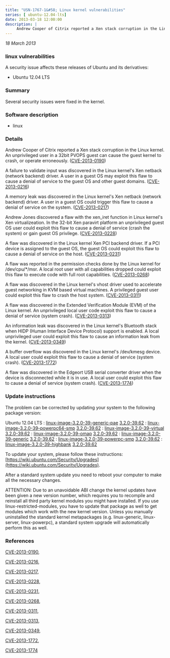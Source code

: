 ```yaml
---
title: "USN-1767-1&#58; Linux kernel vulnerabilities"
series: [ ubuntu-12.04-lts]
date: 2013-03-18 12:00:00
description: |
     Andrew Cooper of Citrix reported a Xen stack corruption in the Linux kernel. An unprivileged user in a 32bit PVOPS guest can cause the guest kernel to crash, or operate erroneously. ([CVE-2013-0190](http://people.ubuntu.com/~ubuntu-security/cve/CVE-2013-0190))
--- 
```

 
 

*18 March 2013*

### linux vulnerabilities

A security issue affects these releases of Ubuntu and its derivatives:

* Ubuntu 12.04 LTS

### Summary

Several security issues were fixed in the kernel. 

### Software description

* linux 

### Details

 Andrew Cooper of Citrix reported a Xen stack corruption in the Linux kernel. An unprivileged user in a 32bit PVOPS guest can cause the guest kernel to crash, or operate erroneously. ([CVE-2013-0190](http://people.ubuntu.com/~ubuntu-security/cve/CVE-2013-0190))

A failure to validate input was discovered in the Linux kernel&#39;s Xen netback (network backend) driver. A user in a guest OS may exploit this flaw to cause a denial of service to the guest OS and other guest domains. ([CVE-2013-0216](http://people.ubuntu.com/~ubuntu-security/cve/CVE-2013-0216))

A memory leak was discovered in the Linux kernel&#39;s Xen netback (network backend) driver. A user in a guest OS could trigger this flaw to cause a denial of service on the system. ([CVE-2013-0217](http://people.ubuntu.com/~ubuntu-security/cve/CVE-2013-0217))

Andrew Jones discovered a flaw with the xen_iret function in Linux kernel&#39;s Xen virtualizeation. In the 32-bit Xen paravirt platform an unprivileged guest OS user could exploit this flaw to cause a denial of service (crash the system) or gain guest OS privilege. ([CVE-2013-0228](http://people.ubuntu.com/~ubuntu-security/cve/CVE-2013-0228))

A flaw was discovered in the Linux kernel Xen PCI backend driver. If a PCI device is assigned to the guest OS, the guest OS could exploit this flaw to cause a denial of service on the host. ([CVE-2013-0231](http://people.ubuntu.com/~ubuntu-security/cve/CVE-2013-0231))

A flaw was reported in the permission checks done by the Linux kernel for /dev/cpu/*/msr. A local root user with all capabilities dropped could exploit this flaw to execute code with full root capabilities. ([CVE-2013-0268](http://people.ubuntu.com/~ubuntu-security/cve/CVE-2013-0268))

A flaw was discovered in the Linux kernel&#39;s vhost driver used to accelerate guest networking in KVM based virtual machines. A privileged guest user could exploit this flaw to crash the host system. ([CVE-2013-0311](http://people.ubuntu.com/~ubuntu-security/cve/CVE-2013-0311))

A flaw was discovered in the Extended Verification Module (EVM) of the Linux kernel. An unprivileged local user code exploit this flaw to cause a denial of service (system crash). ([CVE-2013-0313](http://people.ubuntu.com/~ubuntu-security/cve/CVE-2013-0313))

An information leak was discovered in the Linux kernel&#39;s Bluetooth stack when HIDP (Human Interface Device Protocol) support is enabled. A local unprivileged user could exploit this flaw to cause an information leak from the kernel. ([CVE-2013-0349](http://people.ubuntu.com/~ubuntu-security/cve/CVE-2013-0349))

A buffer overflow was discovered in the Linux kernel&#39;s /dev/kmesg device. A local user could exploit this flaw to cause a denial of service (system crash). ([CVE-2013-1772](http://people.ubuntu.com/~ubuntu-security/cve/CVE-2013-1772))

A flaw was discovered in the Edgeort USB serial converter driver when the device is disconnected while it is in use. A local user could exploit this flaw to cause a denial of service (system crash). ([CVE-2013-1774](http://people.ubuntu.com/~ubuntu-security/cve/CVE-2013-1774)) 

### Update instructions

The problem can be corrected by updating your system to the following package version:

Ubuntu 12.04 LTS
 : [linux-image-3.2.0-39-generic-pae](https://launchpad.net/ubuntu/+source/linux) <span> [3.2.0-39.62](https://launchpad.net/ubuntu/+source/linux/3.2.0-39.62) </span> 
 : [linux-image-3.2.0-39-powerpc64-smp](https://launchpad.net/ubuntu/+source/linux) <span> [3.2.0-39.62](https://launchpad.net/ubuntu/+source/linux/3.2.0-39.62) </span> 
 : [linux-image-3.2.0-39-virtual](https://launchpad.net/ubuntu/+source/linux) <span> [3.2.0-39.62](https://launchpad.net/ubuntu/+source/linux/3.2.0-39.62) </span> 
 : [linux-image-3.2.0-39-omap](https://launchpad.net/ubuntu/+source/linux) <span> [3.2.0-39.62](https://launchpad.net/ubuntu/+source/linux/3.2.0-39.62) </span> 
 : [linux-image-3.2.0-39-generic](https://launchpad.net/ubuntu/+source/linux) <span> [3.2.0-39.62](https://launchpad.net/ubuntu/+source/linux/3.2.0-39.62) </span> 
 : [linux-image-3.2.0-39-powerpc-smp](https://launchpad.net/ubuntu/+source/linux) <span> [3.2.0-39.62](https://launchpad.net/ubuntu/+source/linux/3.2.0-39.62) </span> 
 : [linux-image-3.2.0-39-highbank](https://launchpad.net/ubuntu/+source/linux) <span> [3.2.0-39.62](https://launchpad.net/ubuntu/+source/linux/3.2.0-39.62) </span> 

To update your system, please follow these instructions: [https://wiki.ubuntu.com/Security/Upgrades](https://wiki.ubuntu.com/Security/Upgrades).

After a standard system update you need to reboot your computer to make all the necessary changes.

ATTENTION: Due to an unavoidable ABI change the kernel updates have been given a new version number, which requires you to recompile and reinstall all third party kernel modules you might have installed. If you use linux-restricted-modules, you have to update that package as well to get modules which work with the new kernel version. Unless you manually uninstalled the standard kernel metapackages (e.g. linux-generic, linux-server, linux-powerpc), a standard system upgrade will automatically perform this as well. 

### References

 
 [CVE-2013-0190](http://people.ubuntu.com/~ubuntu-security/cve/CVE-2013-0190), 

 [CVE-2013-0216](http://people.ubuntu.com/~ubuntu-security/cve/CVE-2013-0216), 

 [CVE-2013-0217](http://people.ubuntu.com/~ubuntu-security/cve/CVE-2013-0217), 

 [CVE-2013-0228](http://people.ubuntu.com/~ubuntu-security/cve/CVE-2013-0228), 

 [CVE-2013-0231](http://people.ubuntu.com/~ubuntu-security/cve/CVE-2013-0231), 

 [CVE-2013-0268](http://people.ubuntu.com/~ubuntu-security/cve/CVE-2013-0268), 

 [CVE-2013-0311](http://people.ubuntu.com/~ubuntu-security/cve/CVE-2013-0311), 

 [CVE-2013-0313](http://people.ubuntu.com/~ubuntu-security/cve/CVE-2013-0313), 

 [CVE-2013-0349](http://people.ubuntu.com/~ubuntu-security/cve/CVE-2013-0349), 

 [CVE-2013-1772](http://people.ubuntu.com/~ubuntu-security/cve/CVE-2013-1772), 

 [CVE-2013-1774](http://people.ubuntu.com/~ubuntu-security/cve/CVE-2013-1774)
 

